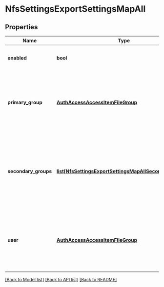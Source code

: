 # NfsSettingsExportSettingsMapAll

## Properties
Name | Type | Description | Notes
------------ | ------------- | ------------- | -------------
**enabled** | **bool** | True if the user mapping is applied. | [optional] 
**primary_group** | [**AuthAccessAccessItemFileGroup**](AuthAccessAccessItemFileGroup.md) | Specifies properties for a persona, which consists of either a &#39;type&#39; and a &#39;name&#39; or an &#39;ID&#39;. | [optional] 
**secondary_groups** | [**list[NfsSettingsExportSettingsMapAllSecondaryGroups]**](NfsSettingsExportSettingsMapAllSecondaryGroups.md) | Specifies persona properties for the secondary user group. A persona consists of either a type and name, or an ID. | [optional] 
**user** | [**AuthAccessAccessItemFileGroup**](AuthAccessAccessItemFileGroup.md) | Specifies properties for a persona, which consists of either a &#39;type&#39; and a &#39;name&#39; or an &#39;ID&#39;. | [optional] 

[[Back to Model list]](../README.md#documentation-for-models) [[Back to API list]](../README.md#documentation-for-api-endpoints) [[Back to README]](../README.md)


